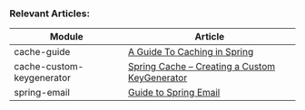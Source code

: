 ### Relevant Articles: 

Module | Article
--|--
cache-guide | [A Guide To Caching in Spring](http://www.baeldung.com/spring-cache-tutorial)
cache-custom-keygenerator | [Spring Cache – Creating a Custom KeyGenerator](http://www.baeldung.com/spring-cache-custom-keygenerator)
spring-email | [Guide to Spring Email](http://www.baeldung.com/spring-email)